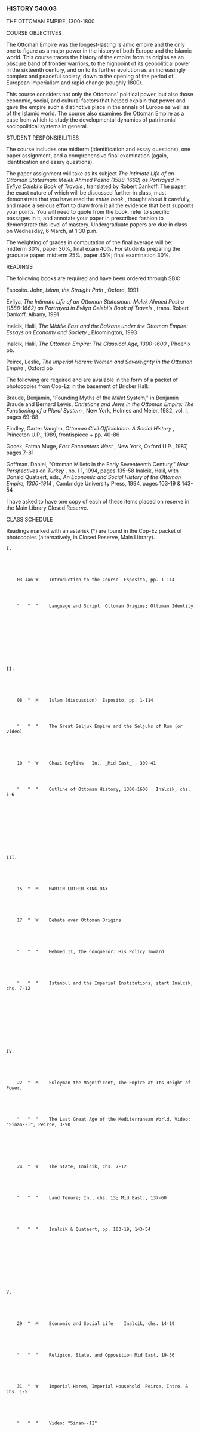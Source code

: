 ### HISTORY 540.03  
THE OTTOMAN EMPIRE, 1300-1800



COURSE OBJECTIVES

The Ottoman Empire was the longest-lasting Islamic empire and the only one to
figure as a major power in the history of both Europe and the Islamic world.
This course traces the history of the empire from its origins as an obscure
band of frontier warriors, to the highpoint of its geopolitical power in the
sixteenth century, and on to its further evolution as an increasingly complex
and peaceful society, down to the opening of the period of European
imperialism and rapid change (roughly 1800).

This course considers not only the Ottomans' political power, but also those
economic, social, and cultural factors that helped explain that power and gave
the empire such a distinctive place in the annals of Europe as well as of the
Islamic world. The course also examines the Ottoman Empire as a case from
which to study the developmental dynamics of patrimonial sociopolitical
systems in general.

STUDENT RESPONSIBILITIES

The course includes one midterm (identification and essay questions), one
paper assignment, and a comprehensive final examination (again, identification
and essay questions).

The paper assignment will take as its subject _The Intimate Life of an Ottoman
Statesman: Melek Ahmed Pasha (1588-1662) as Portrayed in Evliya Celebi's_
_Book of Travels_ , translated by Robert Dankoff. The paper, the exact nature
of which will be discussed further in class, must demonstrate that you have
read the _entire book_ , thought about it carefully, and made a serious effort
to draw from it all the evidence that best supports your points. You will need
to quote from the book, refer to specific passages in it, and annotate your
paper in prescribed fashion to demonstrate this level of mastery.
Undergraduate papers are due in class on Wednesday, 6 March, at 1:30 p.m.

The weighting of grades in computation of the final average will be: midterm
30%, paper 30%, final exam 40%. For students preparing the graduate paper:
midterm 25%, paper 45%; final examination 30%.

READINGS

The following books are required and have been ordered through SBX:

Esposito. John, _Islam, the Straight Path_ , Oxford, 1991

Evliya, _The Intimate Life of an Ottoman Statesman: Melek Ahmed Pasha
(1588-1662) as Portrayed in Evliya Celebi's Book of Travels_ , trans. Robert
Dankoff, Albany, 1991

Inalcik, Halil, _The Middle East and the Balkans under the Ottoman Empire:
Essays on Economy and Society_ , Bloomington, 1993

Inalcik, Halil, _The Ottoman Empire: The Classical Age, 1300-1600_ , Phoenix
pb.

Peirce, Leslie, _The Imperial Harem: Women and Sovereignty in the Ottoman
Empire_ , Oxford pb

The following are required and are available in the form of a packet of
photocopies from Cop-Ez in the basement of Bricker Hall:

Braude, Benjamin, "Founding Myths of the _Millet_ System," in Benjamin Braude
and Bernard Lewis, _Christians and Jews in the Ottoman Empire: The Functioning
of a Plural System_ , New York, Holmes and Meier, 1982, vol. I, pages 69-88

Findley, Carter Vaughn, _Ottoman Civil Officialdom: A Social History_ ,
Princeton U.P., 1989, frontispiece + pp. 40-86

Gocek, Fatma Muge, _East Encounters West_ , New York, Oxford U.P., 1987, pages
7-81

Goffman. Daniel, "Ottoman Millets in the Early Seventeenth Century," _New
Perspectives on Turkey_ , no. I 1, 1994, pages 135-58 Inalcik, Halil, with
Donald Quataert, eds., _An Economic and Social History of the Ottoman Empire,
1300-1914_ , Cambridge University Press, 1994, pages 103-19 & 143-54

I have asked to have one copy of each of these items placed on reserve in the
Main Library Closed Reserve.

CLASS SCHEDULE

Readings marked with an asterisk (*) are found in the Cop-Ez packet of
photocopies (alternatively, in Closed Reserve, Main Library).

    
    
    
    
    I.
    
    
    
    
    	03 Jan W	Introduction to the Course	Esposito, pp. 1-114  
    
    
    
    	"   "  "	Language and Script. Ottoman Origins; Ottoman Identity
    
    
    
    
    	
    
    
    
    
    II.
    
    
    
    
    	08  "  M	Islam (discussion)	Esposito, pp. 1-114  
    
    
    
    	"   "  "	The Great Seljuk Empire and the Seljuks of Rum (or video)
    
    
    
    
    	10  "  W	Ghazi Beyliks	In., _Mid East_ , 309-41  
    
    
    
    	"   "  "	Outline of Ottoman History, 1300-1600	Inalcik, chs. 1-6
    
    
    
    
    	
    
    
    
    
    III.
    
    
    
    
    	15  "  M	MARTIN LUTHER KING DAY
    
    
    
    
    	17  "  W	Debate over Ottoman Origins
    
    
    
    
    	"   "  "	Mehmed II, the Conqueror: His Policy Toward
    
    
    
    
    	"   "  "	Istanbul and the Imperial Institutions; start Inalcik, chs. 7-12
    
    
    
    
    	
    
    
    
    
    IV.
    
    
    
    
    	22  "  M	Suleyman the Magnificent, The Empire at Its Height of Power,
    
    
    
    
    	"   "  "	The Last Great Age of the Mediterranean World, Video: "Sinan--I"; Peirce, 3-90
    
    
    
    
    
    	24  "  W	The State; Inalcik, chs. 7-12
    
    
    
    
    	"   "  "	Land Tenure; In., chs. 13; Mid East., 137-60
    
    
    
    
    	"   "  "	Inalcik & Quataert, pp. 103-19, 143-54
    
    
    
    
    	
    
    
    
    
    V.
    
    
    
    
    	29  "  M	Economic and Social Life	Inalcik, chs. 14-19
    
    
    
    
    	"   "  "	Religion, State, and Opposition	Mid East, 19-36
    
    
    
    
    	31  "  W	Imperial Harem, Imperial Household	Peirce, Intro. & chs. 1-5
    
    
    
    
    	"   "  "	Video: "Sinan--II"
    
    
    
    
    	
    
    
    
    
    VI.
    
    
    
    
    	05 Feb M	MIDTERM; Video: "Suleyman the Magnificent"
    
    
    
    
    	07  "  W	The "Sultanate of Women"; Peirce, chs. 3-5
    
    
    
    
    	"   "  "	Discussion of Evliya; Evliya, 3-20, 49-174; Video: "Sinan--III"
    
    
    
    
    	
    
    
    
    
    VII
    
    
    
    
    	12  "  M	Legitimation & Sovereignty; Peirce, chs. 6-7
    
    
    
    
    	"   "  "	State and Ideology under Suleyman; In., Mid. East, 70-94
    
    
    
    
    	14  "  W	Women and Power; Peirce. chs. 8-9 & concl.; Video: "Sinan--IV"
    
    
    
    
    	
    
    
    
    
    VIII.
    
    
    
    
    	19  "  M	Outline of Ottoman History 1600- 1800: Relations among Religious Communities
    
    
    
    
    	"   "  "	Braude, "Millet System"; *Goffman, "Millets"
    
    
    
    
    	21  "  W	Nomadism; the Peasant Economy [cf. 22 Jan.]; In., Middle East, 97-160
    
    
    
    
    	"   "  "	Discussion of Evliya Evliya, 175-285; Video: "Sinan--V"
    
    
    
    
    	
    
    
    
    
    IX.
    
    
    
    
    	26  "  M	Trade In., Middle East, 264-306
    
    
    
    
    	"   "  "	Central Elites: The Scribes *Findley, frontis. + 40-86
    
    
    
    
    	28  "  W	Decentralization and the Age of the A'yanl; Video: "Sinan--VI"
    
    
    
    
    	
    
    
    
    
    X.
    
    
    
    
    	04 Mar M	Late Eighteenth-Century Crises and Reactions
    
    
    
    
    	"   "  "	Yirmisekiz Celebi Mehmed's Embassy to France *Gocek, chs 1-4
    
    
    
    
    	06  "  W	Catch-up, Reports, Course Evaluation
    
    
    
    
    	"   "  "	ALL PAPERS DUE IN CLASS AT 1:30 P.M.
    
    
    
    
     
    
    
    
    
    	14 Mar R	FINAL EXAM (11:30 a.m.-1:18 p.m.)
    
    
    

